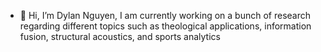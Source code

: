 - 👋 Hi, I’m Dylan Nguyen, I am currently working on a bunch of research regarding different topics such as theological applications, information fusion, structural acoustics, and sports analytics

<!---
dnguyen92/dnguyen92 is a ✨ special ✨ repository because its `README.md` (this file) appears on your GitHub profile.
You can click the Preview link to take a look at your changes.
--->
